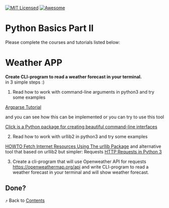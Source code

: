 [![MIT Licensed][icon-mit]][license]
[![Awesome][icon-awesome]][awesome]
&nbsp;&nbsp;&nbsp;&nbsp;&nbsp;&nbsp;

# Python Basics Part II


Please complete the courses and tutorials listed below:

# Weather APP

**Create CLI-program to read a weather forecast in your terminal.**  
in 3 simple steps :)
1. Read how to work with command-line arguments in python3 and try some examples

[Argparse Tutorial](https://docs.python.org/3/howto/argparse.html)

and you can see how this can be implemented or you can try to use this tool

[Click is a Python package for creating beautiful command-line interfaces](https://click.palletsprojects.com/en/7.x/)

2. Read how to work with urllib2 in python3 and try some examples

[HOWTO Fetch Internet Resources Using The urllib Package](https://docs.python.org/3/howto/urllib2.html)
and alternative tool that based on urllib2 but simpler: Requests
[HTTP Requests in Python 3](https://www.twilio.com/blog/2016/12/http-requests-in-python-3.html)

3. Create a cli-program that will use Openweather API for requests https://openweathermap.org/api and write CLI-program to read a weather forecast in your terminal and will show weather forecast. 

## Done?

⤴️ Back to [Contents](../contents.md)

[icon-chat]: https://img.shields.io/badge/chat-on%20telegram-blue.svg
[icon-mit]: https://img.shields.io/badge/license-MIT-blue.svg
[icon-awesome]: https://cdn.rawgit.com/sindresorhus/awesome/d7305f38d29fed78fa85652e3a63e154dd8e8829/media/badge.svg
[license]: https://github.com/Kottans/web/blob/master/LICENSE.md
[awesome]: https://github.com/sindresorhus/awesome
